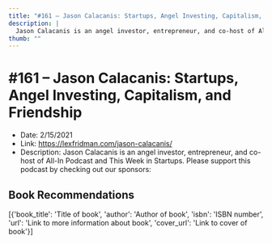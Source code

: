 ```yaml
---
title: "#161 – Jason Calacanis: Startups, Angel Investing, Capitalism, and Friendship"
description: |
  Jason Calacanis is an angel investor, entrepreneur, and co-host of All-In Podcast and This Week in Startups. Please support this podcast by checking out our sponsors:"
thumb: ""
---
```


# #161 – Jason Calacanis: Startups, Angel Investing, Capitalism, and Friendship

  - Date: 2/15/2021
  - Link: https://lexfridman.com/jason-calacanis/
  - Description: Jason Calacanis is an angel investor, entrepreneur, and co-host of All-In Podcast and This Week in Startups. Please support this podcast by checking out our sponsors:

## Book Recommendations

[{'book_title': 'Title of book', 'author': 'Author of book', 'isbn': 'ISBN number', 'url': 'Link to more information about book', 'cover_url': 'Link to cover of book'}]